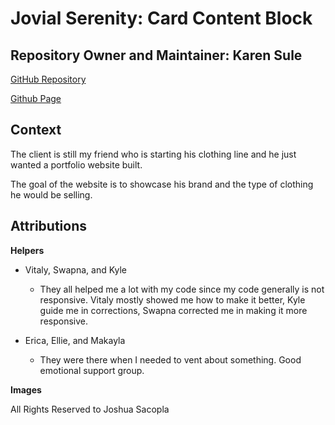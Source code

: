# Jovial Serenity: Card Content Block

## Repository Owner and Maintainer: Karen Sule

[GitHub Repository](https://github.com/nerakmari/cpnt260-a2)

[Github Page](https://nerakmari.github.io/cpnt260-a2/)

## Context 
The client is still my friend who is starting his clothing line and he just wanted a portfolio website built.

The goal of the website is to showcase his brand and the type of clothing he would be selling. 

## Attributions

**Helpers**
- Vitaly, Swapna, and Kyle 
  - They all helped me a lot with my code since my code generally is not responsive. Vitaly mostly showed me how to make it better, Kyle guide me in corrections, Swapna corrected me in making it more responsive. 

- Erica, Ellie, and Makayla
  - They were there when I needed to vent about something. Good emotional support group. 

**Images**

All Rights Reserved to Joshua Sacopla 
